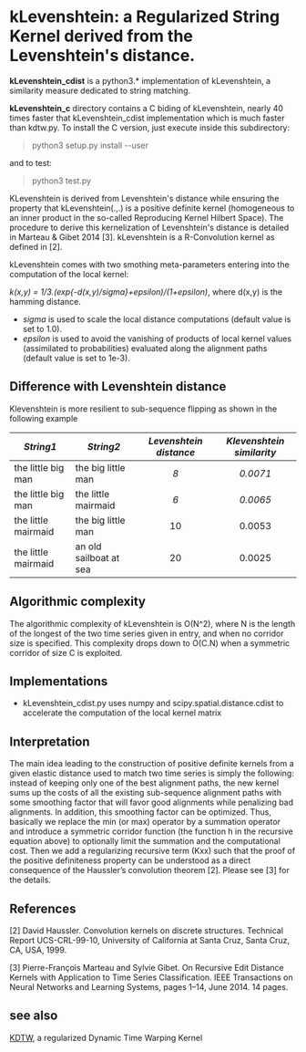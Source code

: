 # kLevenshtein: a Regularized String Kernel derived from the Levenshtein's distance.

**kLevenshtein_cdist** is a python3.* implementation of kLevenshtein, a similarity measure dedicated to string matching. 

**kLevenshtein_c** directory contains a C biding of kLevenshtein, nearly 40 times faster that kLevenshtein_cdist implementation which is much faster than kdtw.py. To install the C version, just execute inside this subdirectory:
> python3 setup.py install --user

and to test:
> python3 test.py

KLevenshtein is derived from Levenshtein's distance while ensuring the property that kLevenshtein(.,.) is a positive definite kernel (homogeneous to an inner product in the so-called Reproducing Kernel Hilbert Space). The procedure to derive this kernelization of Levenshtein's distance is detailed in Marteau & Gibet 2014 [3]. kLevenshtein is a R-Convolution kernel as defined in [2]. 

kLevenshtein comes with two smothing meta-parameters entering into the computation of the local kernel: 

*k(x,y) = 1/3.(exp{-d(x,y)/sigma}+epsilon)/(1+epsilon)*, where d(x,y) is the hamming distance.
* *sigma* is used to scale the local distance computations (default value is set to 1.0).
* *epsilon* is used to avoid the vanishing of products of local kernel values (assimilated to probabilities) evaluated along the alignment paths (default value is set to 1e-3).

## Difference with Levenshtein distance
Klevenshtein is more resilient to sub-sequence flipping as shown in the following example

| *String1*	          |	*String2*	             | *Levenshtein distance*|	*Klevenshtein similarity*	|
|---------------------|------------------------|:---------------------:|:--------------------------:|
| the little big man	|	the big little man	   | *8*	                 |	*0.0071*	                |
| the little big man	|	the little mairmaid	   | *6*	                 |	*0.0065*	                |
| the little mairmaid	|	the big little man	   | 10	                   |	0.0053	                  |
| the little mairmaid	|	an old sailboat at sea |	20	                 |	0.0025	                  |


## Algorithmic complexity
The algorithmic complexity of kLevenshtein is O(N^2), where N is the length of the longest of the two time series given in entry, and when no corridor size is specified. This complexity drops down to O(C.N) when a symmetric corridor of size C is exploited. 

## Implementations
* kLevenshtein_cdist.py uses numpy and scipy.spatial.distance.cdist to accelerate the computation of the local kernel matrix

## Interpretation
The main idea leading to the construction of positive definite kernels from a given elastic distance used to match two time series is simply the following: instead of keeping only one of the best alignment paths, the new kernel sums up the costs of all the existing sub-sequence alignment paths with some smoothing factor that will favor good alignments while penalizing bad alignments. In addition, this smoothing factor can be optimized. Thus, basically we replace the min (or max) operator by a summation operator and introduce a symmetric corridor function (the function h in the recursive equation above) to optionally limit the summation and the computational cost. Then we add a regularizing recursive term (Kxx) such that the proof of the positive definiteness property can be understood as a direct consequence of the Haussler’s convolution theorem  [2]. Please see  [3] for the details.


## References

[2]   David Haussler. Convolution kernels on discrete structures. Technical Report UCS-CRL-99-10, University of California at Santa Cruz, Santa Cruz, CA, USA, 1999.

[3]   Pierre-François Marteau and Sylvie Gibet. On Recursive Edit Distance Kernels with Application to Time Series Classification. IEEE Transactions on Neural Networks and Learning Systems, pages 1–14, June 2014. 14 pages.

## see also 
[KDTW](https://github.com/pfmarteau/KDTW), a regularized Dynamic Time Warping Kernel
